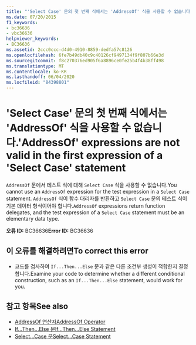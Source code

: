 ```yaml
---
title: "'Select Case' 문의 첫 번째 식에서는 'AddressOf' 식을 사용할 수 없습니다."
ms.date: 07/20/2015
f1_keywords:
- bc36636
- vbc36636
helpviewer_keywords:
- BC36636
ms.assetid: 2ccc0ccc-d4d0-4910-8859-dedfa57c8126
ms.openlocfilehash: 6fe7b49db40c9c40126cf9497134f9f807b66e3d
ms.sourcegitcommit: f8c270376ed905f6a8896ce0fe25b4f4b38ff498
ms.translationtype: MT
ms.contentlocale: ko-KR
ms.lasthandoff: 06/04/2020
ms.locfileid: "84398801"
---
```

# <a name="addressof-expressions-are-not-valid-in-the-first-expression-of-a-select-case-statement"></a><span data-ttu-id="73f06-102">'Select Case' 문의 첫 번째 식에서는 'AddressOf' 식을 사용할 수 없습니다.</span><span class="sxs-lookup"><span data-stu-id="73f06-102">'AddressOf' expressions are not valid in the first expression of a 'Select Case' statement</span></span>
<span data-ttu-id="73f06-103">`AddressOf` 문에서 테스트 식에 대해 `Select Case` 식을 사용할 수 없습니다.</span><span class="sxs-lookup"><span data-stu-id="73f06-103">You cannot use an `AddressOf` expression for the test expression in a `Select Case` statement.</span></span> <span data-ttu-id="73f06-104">`AddressOf` 식이 함수 대리자를 반환하고 `Select Case` 문의 테스트 식이 기본 데이터 형식이어야 합니다.</span><span class="sxs-lookup"><span data-stu-id="73f06-104">`AddressOf` expressions return function delegates, and the test expression of a `Select Case` statement must be an elementary data type.</span></span>  
  
 <span data-ttu-id="73f06-105">**오류 ID:** BC36636</span><span class="sxs-lookup"><span data-stu-id="73f06-105">**Error ID:** BC36636</span></span>  
  
## <a name="to-correct-this-error"></a><span data-ttu-id="73f06-106">이 오류를 해결하려면</span><span class="sxs-lookup"><span data-stu-id="73f06-106">To correct this error</span></span>  
  
- <span data-ttu-id="73f06-107">코드를 검사하여 `If...Then...Else` 문과 같은 다른 조건부 생성이 적합한지 결정합니다.</span><span class="sxs-lookup"><span data-stu-id="73f06-107">Examine your code to determine whether a different conditional construction, such as an `If...Then...Else` statement, would work for you.</span></span>  
  
## <a name="see-also"></a><span data-ttu-id="73f06-108">참고 항목</span><span class="sxs-lookup"><span data-stu-id="73f06-108">See also</span></span>

- [<span data-ttu-id="73f06-109">AddressOf 연산자</span><span class="sxs-lookup"><span data-stu-id="73f06-109">AddressOf Operator</span></span>](../language-reference/operators/addressof-operator.md)
- [<span data-ttu-id="73f06-110">If...Then...Else 문</span><span class="sxs-lookup"><span data-stu-id="73f06-110">If...Then...Else Statement</span></span>](../language-reference/statements/if-then-else-statement.md)
- [<span data-ttu-id="73f06-111">Select...Case 문</span><span class="sxs-lookup"><span data-stu-id="73f06-111">Select...Case Statement</span></span>](../language-reference/statements/select-case-statement.md)
